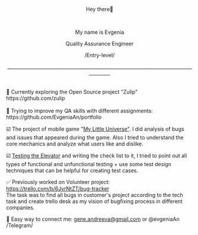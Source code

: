 <p align="center">
 Hey there👋
</p>
<br />
<p align="center">
 My name is Evgenia
</p>
<p align="center">
 Quality Assurance Engineer
  <p align="center">
 /Entry-level/
</p>

<center>_______________________________________________________________________________________</center>
<br />
<br />
 🔶 Currently exploring the Open Source project "Zulip" 
    https://github.com/zulip
<br />
<br />
 📌 Trying to improve my QA skills with different assignments: https://github.com/EvgeniaAn/portfolio

  ☑️ The project of mobile game "[My Little Universe"](https://github.com/EvgeniaAn/portfolio/blob/main/Project%20for%20App%20-%20My%20Little%20Universe.pdf). I did analysis of bugs and issues that appeared during the game. Also I tried to understand the core mechanics and analyze what users like and dislike.

  ☑️ [Testing the Elevator](https://github.com/EvgeniaAn/portfolio/blob/main/Testing%20of%20Elevator%20-%20Check%20list.pdf) and writing the check list to it, I tried to point out all types of functional and unfunctional testing + use some test design techniques that can be helpful for creating test cases.  

 ✅ Previously worked on Volunteer project: https://trello.com/b/6JvrNtZT/bug-tracker 
<br />
    The task was to find all bugs in customer's project according to the tech task and create trello desk as my vision of bugfixing process in different companies.


 📩 Easy way to connect me: gene.andreeva@gmail.com or @evgeniaAn /Telegram/
